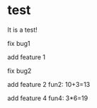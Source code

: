 test
====

It is a test!


fix bug1

add feature 1

fix bug2

add feature 2
fun2:  10+3=13

add feature 4
fun4: 3*6=19

